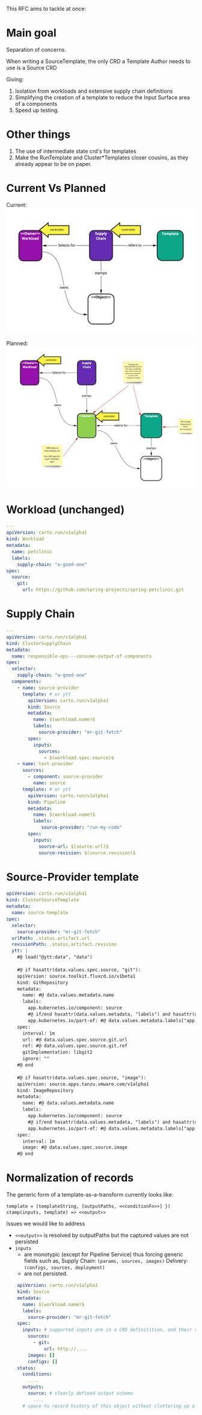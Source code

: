This RFC aims to tackle at once:


# Main goal
Separation of concerns.

When writing a SourceTemplate, the only CRD a Template Author needs to use is a Source CRD

Giving:
1. Isolation from workloads and extensive supply chain definitions
1. Simplifying the creation of a template to reduce the Input Surface area of a components
1. Speed up testing.

# Other things

1. The use of intermediate state crd's for templates
1. Make the RunTemplate and Cluster*Templates closer cousins, as they already appear to be on paper.

# Current Vs Planned
Current:
![Current](./rfc-0011/now.jpg "Current design")

Planned:
![Current](./rfc-0011/planned.jpg "Planned changes in design")

# Workload (unchanged)
```yaml
---
apiVersion: carto.run/v1alpha1
kind: Workload
metadata:
  name: petclinic
  labels:
    supply-chain: "a-good-one"
spec:
  source:
    git:
      url: https://github.com/spring-projects/spring-petclinic.git
```

# Supply Chain
```yaml
---
apiVersion: carto.run/v1alpha1
kind: ClusterSupplyChain
metadata:
  name: responsible-ops---consume-output-of-components
spec:
  selector:
    supply-chain: "a-good-one"
  components:
    - name: source-provider
      template: # or ytt
        apiVersion: carto.run/v1alpha1
        kind: Source
        metadata:
          name: $(workload.name)$
          labels:
            source-provider: "mr-git-fetch"
        spec:
          inputs:
            sources: 
              - $(workload.spec.source)$
    - name: test-provider
      sources:
        - component: source-provider
          name: source
      template: # or ytt
        apiVersion: carto.run/v1alpha1
        kind: Pipeline
        metadata:
          name: $(workload.name)$
          labels:
             source-provider: "run-my-code"
        spec:
          inputs:
            source-url: $(source.url)$
            source-revision: $(source.revision)$
```


# Source-Provider template
```yaml
apiVersion: carto.run/v1alpha1
kind: ClusterSourceTemplate
metadata:
  name: source-template
spec:
  selector:
    source-provider: "mr-git-fetch"
  urlPath: .status.artifact.url
  revisionPath: .status.artifact.revision
  ytt: |
    #@ load("@ytt:data", "data")

    #@ if hasattr(data.values.spec.source, "git"):
    apiVersion: source.toolkit.fluxcd.io/v1beta1
    kind: GitRepository
    metadata:
      name: #@ data.values.metadata.name
      labels:
        app.kubernetes.io/component: source
        #@ if/end hasattr(data.values.metadata, "labels") and hasattr(data.values.metadata.labels, "app.kubernetes.io/part-of"):
        app.kubernetes.io/part-of: #@ data.values.metadata.labels["app.kubernetes.io/part-of"]
    spec:
      interval: 1m
      url: #@ data.values.spec.source.git.url
      ref: #@ data.values.spec.source.git.ref
      gitImplementation: libgit2
      ignore: ""
    #@ end

    #@ if hasattr(data.values.spec.source, "image"):
    apiVersion: source.apps.tanzu.vmware.com/v1alpha1
    kind: ImageRepository
    metadata:
      name: #@ data.values.metadata.name
      labels:
        app.kubernetes.io/component: source
        #@ if/end hasattr(data.values.metadata, "labels") and hasattr(data.values.metadata.labels, "app.kubernetes.io/part-of"):
        app.kubernetes.io/part-of: #@ data.values.metadata.labels["app.kubernetes.io/part-of"]
    spec:
      interval: 1m
      image: #@ data.values.spec.source.image
    #@ end

```


# Normalization of records

The generic form of a template-as-a-transform currently looks like:

```
template = (templateString, [outputPaths, <<conditionFn>>] })
stamp(inputs, template) => <<output>>
```

Issues we would like to address
* `<<output>>` is resolved by outputPaths but the captured values are not persisted  
* `inputs` 
  * are monotypic (except for Pipeline Service) thus forcing generic fields such as,
    Supply Chain: `(params, sources, images)`
    Delivery: `(configs, sources, deployment)`
  * are not persisted.
   
```yaml
    apiVersion: carto.run/v1alpha1
    kind: Source
    metadata:
      name: $(workload.name)$
      labels:
        source-provider: "mr-git-fetch"
    spec:
      inputs: # supported inputs are in a CRD definitition, and their value is easily read with `kubectl get source <name>`
        sources: 
          - git: 
              url: http://....
        images: []
        configs: []
    status:
      conditions:
        ....
      outputs:
        source: # clearly defined output schema
          ....
      # space to record history of this object without cluttering up a workload.
```
